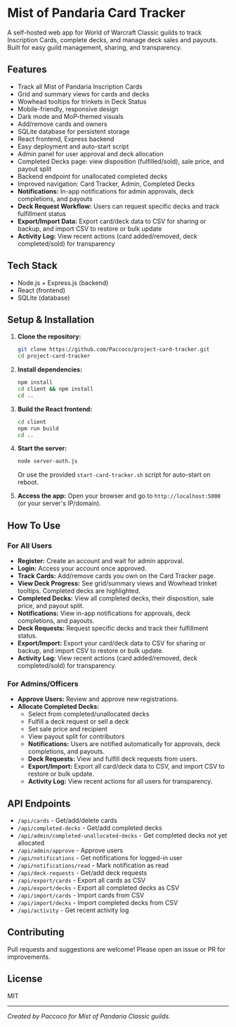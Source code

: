 # Mist of Pandaria Card Tracker

A self-hosted web app for World of Warcraft Classic guilds to track Inscription Cards, complete decks, and manage deck sales and payouts. Built for easy guild management, sharing, and transparency.

## Features
- Track all Mist of Pandaria Inscription Cards
- Grid and summary views for cards and decks
- Wowhead tooltips for trinkets in Deck Status
- Mobile-friendly, responsive design
- Dark mode and MoP-themed visuals
- Add/remove cards and owners
- SQLite database for persistent storage
- React frontend, Express backend
- Easy deployment and auto-start script
- Admin panel for user approval and deck allocation
- Completed Decks page: view disposition (fulfilled/sold), sale price, and payout split
- Backend endpoint for unallocated completed decks
- Improved navigation: Card Tracker, Admin, Completed Decks
- **Notifications:** In-app notifications for admin approvals, deck completions, and payouts
- **Deck Request Workflow:** Users can request specific decks and track fulfillment status
- **Export/Import Data:** Export card/deck data to CSV for sharing or backup, and import CSV to restore or bulk update
- **Activity Log:** View recent actions (card added/removed, deck completed/sold) for transparency

## Tech Stack
- Node.js + Express.js (backend)
- React (frontend)
- SQLite (database)

## Setup & Installation
1. **Clone the repository:**
   ```bash
   git clone https://github.com/Paccoco/project-card-tracker.git
   cd project-card-tracker
   ```
2. **Install dependencies:**
   ```bash
   npm install
   cd client && npm install
   cd ..
   ```
3. **Build the React frontend:**
   ```bash
   cd client
   npm run build
   cd ..
   ```
4. **Start the server:**
   ```bash
   node server-auth.js
   ```
   Or use the provided `start-card-tracker.sh` script for auto-start on reboot.

5. **Access the app:**
   Open your browser and go to `http://localhost:5000` (or your server's IP/domain).

## How To Use
### For All Users
- **Register:** Create an account and wait for admin approval.
- **Login:** Access your account once approved.
- **Track Cards:** Add/remove cards you own on the Card Tracker page.
- **View Deck Progress:** See grid/summary views and Wowhead trinket tooltips. Completed decks are highlighted.
- **Completed Decks:** View all completed decks, their disposition, sale price, and payout split.
- **Notifications:** View in-app notifications for approvals, deck completions, and payouts.
- **Deck Requests:** Request specific decks and track their fulfillment status.
- **Export/Import:** Export your card/deck data to CSV for sharing or backup, and import CSV to restore or bulk update.
- **Activity Log:** View recent actions (card added/removed, deck completed/sold) for transparency.

### For Admins/Officers
- **Approve Users:** Review and approve new registrations.
- **Allocate Completed Decks:**
  - Select from completed/unallocated decks
  - Fulfill a deck request or sell a deck
  - Set sale price and recipient
  - View payout split for contributors
  - **Notifications:** Users are notified automatically for approvals, deck completions, and payouts.
  - **Deck Requests:** View and fulfill deck requests from users.
  - **Export/Import:** Export all card/deck data to CSV, and import CSV to restore or bulk update.
  - **Activity Log:** View recent actions for all users for transparency.

## API Endpoints
- `/api/cards` - Get/add/delete cards
- `/api/completed-decks` - Get/add completed decks
- `/api/admin/completed-unallocated-decks` - Get completed decks not yet allocated
- `/api/admin/approve` - Approve users
- `/api/notifications` - Get notifications for logged-in user
- `/api/notifications/read` - Mark notification as read
- `/api/deck-requests` - Get/add deck requests
- `/api/export/cards` - Export all cards as CSV
- `/api/export/decks` - Export all completed decks as CSV
- `/api/import/cards` - Import cards from CSV
- `/api/import/decks` - Import completed decks from CSV
- `/api/activity` - Get recent activity log

## Contributing
Pull requests and suggestions are welcome! Please open an issue or PR for improvements.

## License
MIT

---
*Created by Paccoco for Mist of Pandaria Classic guilds.*
